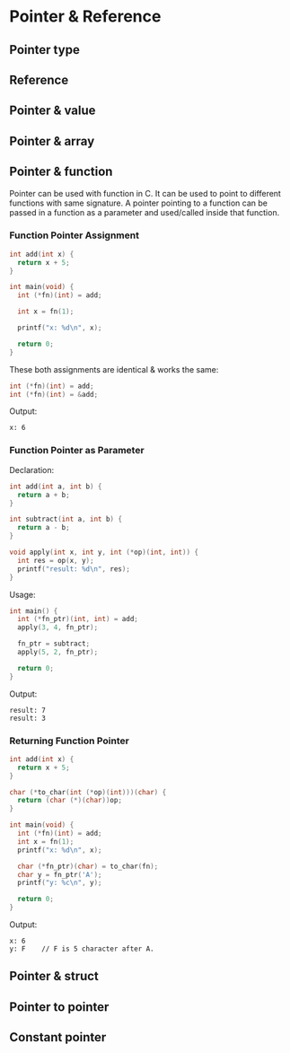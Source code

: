 # Pointer & Reference
## Pointer type
## Reference
## Pointer & value
## Pointer & array

## Pointer & function
Pointer can be used with function in C. It can be used to point to different functions with same signature. A pointer pointing to a function can be passed in a function as a parameter and used/called inside that function.

### Function Pointer Assignment
```c
int add(int x) {
  return x + 5;
}

int main(void) {
  int (*fn)(int) = add;

  int x = fn(1);

  printf("x: %d\n", x);

  return 0;
}
```

These both assignments are identical & works the same:
```c
int (*fn)(int) = add;
int (*fn)(int) = &add;
```

Output:
```plaintext
x: 6
```

### Function Pointer as Parameter
Declaration:
```c
int add(int a, int b) {
  return a + b;
}

int subtract(int a, int b) {
  return a - b;
}

void apply(int x, int y, int (*op)(int, int)) {
  int res = op(x, y);
  printf("result: %d\n", res);
}
```

Usage:
```c
int main() {
  int (*fn_ptr)(int, int) = add;
  apply(3, 4, fn_ptr);

  fn_ptr = subtract;
  apply(5, 2, fn_ptr);

  return 0;
}
```

Output:
```plaintext
result: 7
result: 3
```

### Returning Function Pointer
```c
int add(int x) {
  return x + 5;
}

char (*to_char(int (*op)(int)))(char) {
  return (char (*)(char))op;
}

int main(void) {
  int (*fn)(int) = add;
  int x = fn(1);
  printf("x: %d\n", x);

  char (*fn_ptr)(char) = to_char(fn);
  char y = fn_ptr('A');
  printf("y: %c\n", y);

  return 0;
}
```

Output:
```plaintext
x: 6
y: F    // F is 5 character after A.
```

## Pointer & struct
## Pointer to pointer
## Constant pointer
